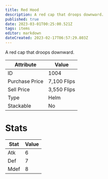 ```yaml
---
title: Red Hood
description: A red cap that droops downward.
published: true
date: 2023-03-01T00:25:00.521Z
tags: items
editor: markdown
dateCreated: 2023-02-17T06:57:29.803Z
---
```


A red cap that droops downward.

|Attribute|Value|
|-|-|
|ID|1004|
|Purchase Price|7,100 Flips|
|Sell Price|3,550 Flips|
|Type|Helm|
|Stackable|No|

# Stats
|Stat|Value|
|-|-|
|Atk|6|
|Def|7|
|Mdef|8|
